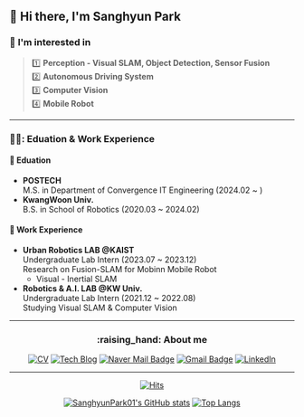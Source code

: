 ## 👋 Hi there, I'm Sanghyun Park

### :mag_right: **I'm interested in** 
> :one: **Perception - Visual SLAM, Object Detection, Sensor Fusion**  
> :two: **Autonomous Driving System**   
> :three: **Computer Vision**  
> :four: **Mobile Robot**
---
### 👨‍🎓: **Eduation & Work Experience**
#### 🏫 Eduation  
- **POSTECH**  
  M.S. in Department of Convergence IT Engineering (2024.02 ~ )
- **KwangWoon Univ.**  
  B.S. in School of Robotics (2020.03 ~ 2024.02)
#### 🏫 Work Experience  
- **Urban Robotics LAB @KAIST**  
  Undergraduate Lab Intern  (2023.07 ~ 2023.12)  
  Research on Fusion-SLAM for Mobinn Mobile Robot
  * Visual - Inertial SLAM
- **Robotics & A.I. LAB @KW Univ.**  
   Undergraduate Lab Intern (2021.12 ~ 2022.08)  
  Studying Visual SLAM & Computer Vision
---
<h3 align=center>
:raising_hand: About me  
</h3>
<div align=center>
  
[![CV](http://img.shields.io/badge/-CV-black?style=flat-square&logo=github&link=https://github.com/SanghyunPark01/SanghyunPark_CV/blob/main/CV.pdf)](https://github.com/SanghyunPark01/SanghyunPark_CV/blob/main/CV_0202.pdf)
[![Tech Blog](http://img.shields.io/badge/-Tech%20blog-black?style=flat-square&logo=github&link=https://sanghyunpark01.github.io/)](https://sanghyunpark01.github.io/)
[![Naver Mail Badge](https://img.shields.io/badge/Mail-03C75A?style=flat-square&logo=Naver&logoColor=white&link=mailto:pash0302@naver.com)](mailto:pash0302@naver.com)
[![Gmail Badge](https://img.shields.io/badge/Gmail-d14836?style=flat-square&logo=Gmail&logoColor=white&link=mailto:pash0302@gmail.com)](mailto:pash0302@gmail.com)
[![LinkedIn](https://img.shields.io/badge/-LinkedIn-0077b5?style=flat-square&logo=linkedin&logoColor=white&link=https://www.linkedin.com/in/%EC%83%81%ED%98%84-%EB%B0%95-02bbb4247/)](https://www.linkedin.com/in/%EC%83%81%ED%98%84-%EB%B0%95-02bbb4247/)
</div>

---
<div align=center>
  
[![Hits](https://hits.seeyoufarm.com/api/count/incr/badge.svg?url=https%3A%2F%2Fgithub.com%2FSanghyunPark01&count_bg=%235D81E7&title_bg=%23000000&icon=&icon_color=%23FFFFFF&title=hits&edge_flat=false)](https://hits.seeyoufarm.com)

[![SanghyunPark01's GitHub stats](https://github-readme-stats.vercel.app/api?username=SanghyunPark01)](https://github.com/anuraghazra/github-readme-stats) [![Top Langs](https://github-readme-stats.vercel.app/api/top-langs/?username=SanghyunPark01)](https://github.com/SanghyunPark01/github-readme-stats)
<!--
[![Solved.ac프로필](http://mazassumnida.wtf/api/v2/generate_badge?boj=pash0302)](https://solved.ac/pash0302)   <img src="http://mazandi.herokuapp.com/api?handle=pash0302&theme=warm"/> 
-->



</div>

<!--
**SanghyunPark01/SanghyunPark01** is a ✨ _special_ ✨ repository because its `README.md` (this file) appears on your GitHub profile.

Here are some ideas to get you started:

- 🔭 I’m currently working on ...
- 🌱 I’m currently learning ...
- 👯 I’m looking to collaborate on ...
- 🤔 I’m looking for help with ...
- 💬 Ask me about ...
- 📫 How to reach me: ...
- 😄 Pronouns: ...
- ⚡ Fun fact: ...
-->
